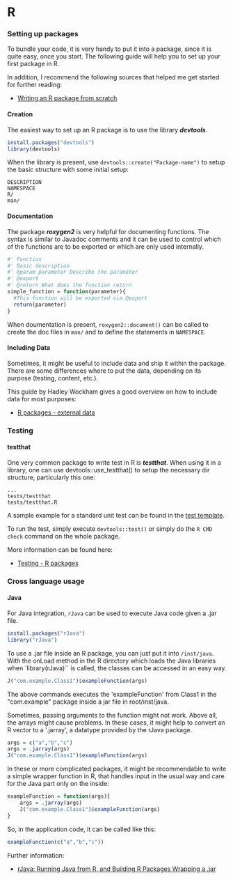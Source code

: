 # R
### Setting up packages
To bundle your code, it is very handy to put it into a package, since it is quite easy, once you start. The following guide will help you to set up your first package in R.

In addition, I recommend the following sources that helped me get started for further reading:

* [Writing an R package from scratch](https://hilaryparker.com/2014/04/29/writing-an-r-package-from-scratch/)



#### Creation
The easiest way to set up an R package is to use the library ***devtools***.
~~~R
install.packages("devtools")
library(devtools)
~~~

When the library is present, use `devtools::create("Package-name")` to setup the basic structure with some initial setup:

~~~
DESCRIPTION
NAMESPACE
R/
man/
~~~

#### Documentation
The package ***roxygen2*** is very helpful for documenting functions. The syntax is similar to Javadoc comments and it can be used to control which of the functions are to be exported or which are only used internally.

~~~R
#' Function
#' Basic description
#' @param parameter Describe the parameter
#' @export
#' @return What does the function return
simple_function = function(parameter){
  #This function will be exported via @export
  return(parameter)
}
~~~

When doumentation is present, `roxygen2::document()` can be called to create the doc files in `man/` and to define the statements in `NAMESPACE`.

#### Including Data
Sometimes, it might be useful to include data and ship it within the package. There are some differences where to put the data, depending on its purpose (testing, content, etc.).

This guide by Hadley Wockham gives a good overview on how to include data for most purposes:

* [R packages - external data](http://r-pkgs.had.co.nz/data.html)

### Testing
#### testthat
One very common package to write test in R is ***testthat***. When using it in a library, one can use devtools::use_testthat() to setup the necessary dir structure, particularly this one:
~~~
...
tests/testthat
tests/testthat.R
~~~

A sample example for a standard unit test can be found in the [test template](./template_test.R).

To run the test, simply execute `devtools::test()` or simply do the `R CMD check` command on the whole package.

More information can be found here:

* [Testing - R packages](r-pkgs.had.co.nz/tests.html)

### Cross language usage
#### Java
For Java integration, `rJava` can be used to execute Java code given a .jar file.

~~~R
install.packages("rJava")
library("rJava")
~~~
To use a .jar file inside an R package, you can just put it into `/inst/java`. With the onLoad method in the R directory which loads the Java libraries when `library(rJava)`` is called, the classes can be accessed in an easy way.
~~~R
J("com.example.Class1")$exampleFunction(args)
~~~
The above commands executes the 'exampleFunction' from Class1 in the "com.example" package inside a jar file in root/inst/java.

Sometimes, passing arguments to the function might not work. Above all, the arrays might cause problems. In these cases, it might help to convert an R vector to a '.jarray', a datatype provided by the rJava package.
~~~R
args = c("a","b","c")
args = .jarray(args)
J("com.example.Class1")$exampleFunction(args)
~~~
In these or more complicated packages, it might be recommendable to write a simple wrapper function in R, that handles input in the usual way and care for the Java part only on the inside:
~~~R
exampleFunction = function(args){
	args = .jarray(args)
	J("com.example.Class1")$exampleFunction(args)
}
~~~

So, in the application code, it can be called like this:

~~~R
exampleFunction(c("a","b","c"))
~~~

Further information:
* [rJava: Running Java from R, and Building R Packages Wrapping a .jar](https://datawarrior.wordpress.com/2016/09/10/rjava-running-java-from-r-and-building-r-packages-wrapping-a-jar/)
